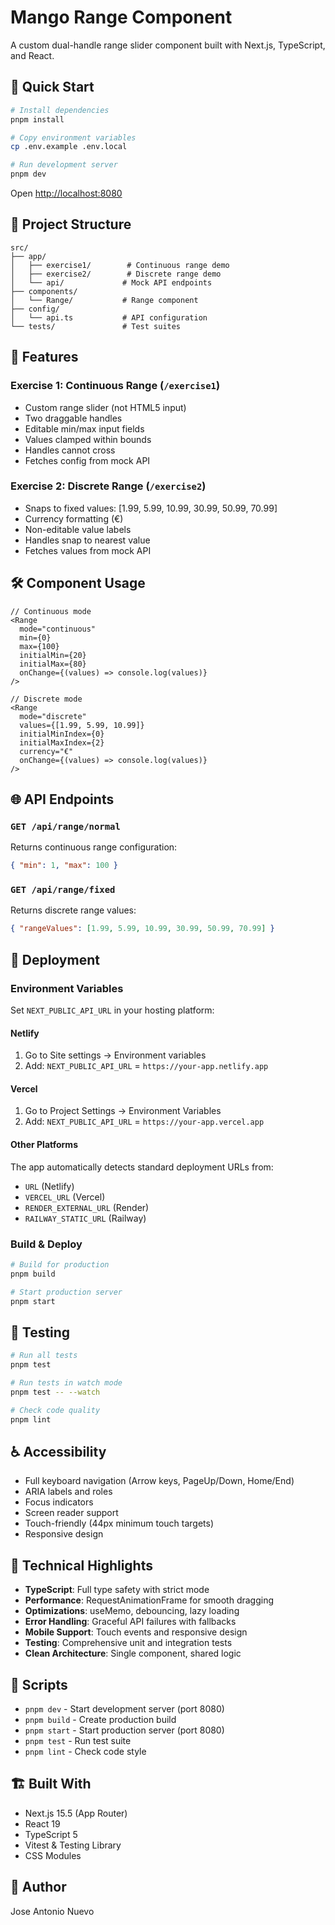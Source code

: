 # Mango Range Component

A custom dual-handle range slider component built with Next.js, TypeScript, and React.

## 🚀 Quick Start

```bash
# Install dependencies
pnpm install

# Copy environment variables
cp .env.example .env.local

# Run development server
pnpm dev
```

Open [http://localhost:8080](http://localhost:8080)

## 📁 Project Structure

```
src/
├── app/
│   ├── exercise1/        # Continuous range demo
│   ├── exercise2/        # Discrete range demo
│   └── api/             # Mock API endpoints
├── components/
│   └── Range/           # Range component
├── config/
│   └── api.ts           # API configuration
└── tests/               # Test suites
```

## 🎯 Features

### Exercise 1: Continuous Range (`/exercise1`)
- Custom range slider (not HTML5 input)
- Two draggable handles
- Editable min/max input fields
- Values clamped within bounds
- Handles cannot cross
- Fetches config from mock API

### Exercise 2: Discrete Range (`/exercise2`)
- Snaps to fixed values: [1.99, 5.99, 10.99, 30.99, 50.99, 70.99]
- Currency formatting (€)
- Non-editable value labels
- Handles snap to nearest value
- Fetches values from mock API

## 🛠️ Component Usage

```tsx
// Continuous mode
<Range 
  mode="continuous"
  min={0}
  max={100}
  initialMin={20}
  initialMax={80}
  onChange={(values) => console.log(values)}
/>

// Discrete mode
<Range 
  mode="discrete"
  values={[1.99, 5.99, 10.99]}
  initialMinIndex={0}
  initialMaxIndex={2}
  currency="€"
  onChange={(values) => console.log(values)}
/>
```

## 🌐 API Endpoints

### `GET /api/range/normal`
Returns continuous range configuration:
```json
{ "min": 1, "max": 100 }
```

### `GET /api/range/fixed`
Returns discrete range values:
```json
{ "rangeValues": [1.99, 5.99, 10.99, 30.99, 50.99, 70.99] }
```

## 🚀 Deployment

### Environment Variables

Set `NEXT_PUBLIC_API_URL` in your hosting platform:

#### Netlify
1. Go to Site settings → Environment variables
2. Add: `NEXT_PUBLIC_API_URL` = `https://your-app.netlify.app`

#### Vercel
1. Go to Project Settings → Environment Variables
2. Add: `NEXT_PUBLIC_API_URL` = `https://your-app.vercel.app`

#### Other Platforms
The app automatically detects standard deployment URLs from:
- `URL` (Netlify)
- `VERCEL_URL` (Vercel)
- `RENDER_EXTERNAL_URL` (Render)
- `RAILWAY_STATIC_URL` (Railway)

### Build & Deploy

```bash
# Build for production
pnpm build

# Start production server
pnpm start
```

## 🧪 Testing

```bash
# Run all tests
pnpm test

# Run tests in watch mode
pnpm test -- --watch

# Check code quality
pnpm lint
```

## ♿ Accessibility

- Full keyboard navigation (Arrow keys, PageUp/Down, Home/End)
- ARIA labels and roles
- Focus indicators
- Screen reader support
- Touch-friendly (44px minimum touch targets)
- Responsive design

## 🎨 Technical Highlights

- **TypeScript**: Full type safety with strict mode
- **Performance**: RequestAnimationFrame for smooth dragging
- **Optimizations**: useMemo, debouncing, lazy loading
- **Error Handling**: Graceful API failures with fallbacks
- **Mobile Support**: Touch events and responsive design
- **Testing**: Comprehensive unit and integration tests
- **Clean Architecture**: Single component, shared logic

## 📝 Scripts

- `pnpm dev` - Start development server (port 8080)
- `pnpm build` - Create production build
- `pnpm start` - Start production server (port 8080)
- `pnpm test` - Run test suite
- `pnpm lint` - Check code style

## 🏗️ Built With

- Next.js 15.5 (App Router)
- React 19
- TypeScript 5
- Vitest & Testing Library
- CSS Modules

## 👤 Author

Jose Antonio Nuevo
